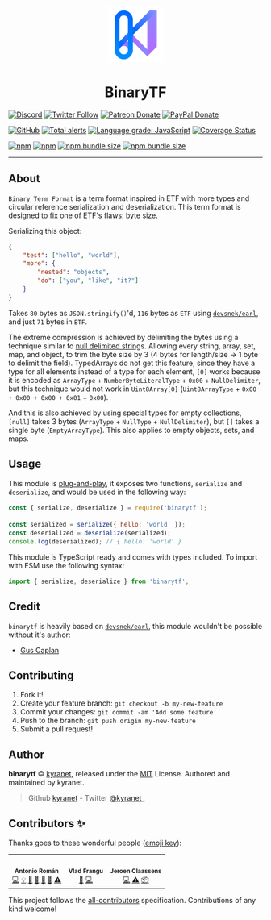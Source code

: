 <div align="center">
  <p>
  <img src="https://github.com/binarytf/binarytf/blob/main/static/logo.png?raw=true" width="22%" alt="logo"/>
  </p>
  <p>
<h1> BinaryTF </h1>
  </p>
</div>

[![Discord](https://discordapp.com/api/guilds/582495121698717696/embed.png)](https://discord.gg/pE5sfxK)
[![Twitter Follow](https://img.shields.io/twitter/follow/kyranet_?label=Follow%20@kyranet_&logo=twitter&colorB=1DA1F2&style=flat-square)](https://twitter.com/kyranet_/follow)
[![Patreon Donate](https://img.shields.io/badge/patreon-donate-brightgreen.svg?label=Donate%20with%20Patreon&logo=patreon&colorB=F96854&style=flat-square&link=https://donate.skyra.pw/patreon)](https://donate.skyra.pw/patreon)
[![PayPal Donate](https://img.shields.io/badge/paypal-donate-brightgreen.svg?label=Donate%20with%20Paypal&logo=paypal&colorB=00457C&style=flat-square&link=https://donate.skyra.pw/paypal)](https://donate.skyra.pw/paypal)

[![GitHub](https://img.shields.io/github/license/binarytf/binarytf?logo=github&style=flat-square)](https://github.com/binarytf/binarytf/blob/main/LICENSE.md)
[![Total alerts](https://img.shields.io/lgtm/alerts/g/binarytf/binarytf.svg?logo=lgtm&logoWidth=18&style=flat-square)](https://lgtm.com/projects/g/binarytf/binarytf/alerts/)
[![Language grade: JavaScript](https://img.shields.io/lgtm/grade/javascript/g/binarytf/binarytf.svg?logo=lgtm&logoWidth=18&style=flat-square)](https://lgtm.com/projects/g/binarytf/binarytf/context:javascript)
[![Coverage Status](https://coveralls.io/repos/github/binarytf/binarytf/badge.svg?branch=main&style=flat-square)](https://coveralls.io/github/binarytf/binarytf?branch=main)

[![npm](https://img.shields.io/npm/v/binarytf?color=crimson&logo=npm&style=flat-square)](https://www.npmjs.com/package/binarytf)
[![npm](https://img.shields.io/npm/dt/binarytf?style=flat-square)](https://www.npmjs.com/package/binarytf)
[![npm bundle size](https://img.shields.io/bundlephobia/min/binarytf?style=flat-square)](https://bundlephobia.com/result?p=binarytf)
[![npm bundle size](https://img.shields.io/bundlephobia/minzip/binarytf?style=flat-square)](https://bundlephobia.com/result?p=binarytf)

---

## About

`Binary Term Format` is a term format inspired in ETF with more types and circular reference serialization and deserialization.
This term format is designed to fix one of ETF's flaws: byte size.

Serializing this object:

```json
{
	"test": ["hello", "world"],
	"more": {
		"nested": "objects",
		"do": ["you", "like", "it?"]
	}
}
```

Takes `80` bytes as `JSON.stringify()`'d, `116` bytes as `ETF` using [`devsnek/earl`][earl], and just `71` bytes in `BTF`.

The extreme compression is achieved by delimiting the bytes using a technique similar to [null delimited string](https://en.wikipedia.org/wiki/Null-terminated_string)s. Allowing every string, array, set, map, and object, to trim the byte size by 3 (4 bytes for length/size -> 1 byte to delimit the field). TypedArrays do not get this feature, since they have a type for all elements instead of a type for each element, `[0]` works because it is encoded as `ArrayType` + `NumberByteLiteralType` + `0x00` + `NullDelimiter`, but this technique would not work in `Uint8Array[0]` (`Uint8ArrayType` + `0x00 + 0x00 + 0x00 + 0x01` + `0x00`).

And this is also achieved by using special types for empty collections, `[null]` takes 3 bytes (`ArrayType` + `NullType` + `NullDelimiter`), but `[]` takes a single byte (`EmptyArrayType`). This also applies to empty objects, sets, and maps.

## Usage

This module is [plug-and-play](https://en.wikipedia.org/wiki/Plug_and_play), it exposes two functions, `serialize` and `deserialize`, and would be used in the following way:

```javascript
const { serialize, deserialize } = require('binarytf');

const serialized = serialize({ hello: 'world' });
const deserialized = deserialize(serialized);
console.log(deserialized); // { hello: 'world' }
```

This module is TypeScript ready and comes with types included. To import with ESM use the following syntax:

```typescript
import { serialize, deserialize } from 'binarytf';
```

## Credit

`binarytf` is heavily based on [`devsnek/earl`][earl], this module wouldn't be possible without it's author:

-   [Gus Caplan](https://github.com/devsnek)

## Contributing

1. Fork it!
1. Create your feature branch: `git checkout -b my-new-feature`
1. Commit your changes: `git commit -am 'Add some feature'`
1. Push to the branch: `git push origin my-new-feature`
1. Submit a pull request!

## Author

**binarytf** © [kyranet](https://github.com/kyranet), released under the
[MIT](https://github.com/binarytf/binarytf/blob/main/LICENSE.md) License.
Authored and maintained by kyranet.

> Github [kyranet](https://github.com/kyranet) - Twitter [@kyranet\_](https://twitter.com/kyranet_)

[earl]: https://github.com/devsnek/earl

## Contributors ✨

Thanks goes to these wonderful people ([emoji key](https://allcontributors.org/docs/en/emoji-key)):

<!-- ALL-CONTRIBUTORS-LIST:START - Do not remove or modify this section -->
<!-- prettier-ignore-start -->
<!-- markdownlint-disable -->
<table>
  <tr>
    <td align="center"><a href="https://github.com/kyranet"><img src="https://avatars0.githubusercontent.com/u/24852502?v=4?s=100" width="100px;" alt=""/><br /><sub><b>Antonio Román</b></sub></a><br /><a href="https://github.com/binarytf/binarytf/commits?author=kyranet" title="Code">💻</a> <a href="#example-kyranet" title="Examples">💡</a> <a href="#ideas-kyranet" title="Ideas, Planning, & Feedback">🤔</a> <a href="#projectManagement-kyranet" title="Project Management">📆</a> <a href="https://github.com/binarytf/binarytf/pulls?q=is%3Apr+reviewed-by%3Akyranet" title="Reviewed Pull Requests">👀</a> <a href="#question-kyranet" title="Answering Questions">💬</a> <a href="https://github.com/binarytf/binarytf/commits?author=kyranet" title="Tests">⚠️</a></td>
    <td align="center"><a href="https://github.com/vladfrangu"><img src="https://avatars3.githubusercontent.com/u/17960496?v=4?s=100" width="100px;" alt=""/><br /><sub><b>Vlad Frangu</b></sub></a><br /><a href="https://github.com/binarytf/binarytf/issues?q=author%3Avladfrangu" title="Bug reports">🐛</a> <a href="https://github.com/binarytf/binarytf/commits?author=vladfrangu" title="Code">💻</a></td>
    <td align="center"><a href="https://favware.tech/"><img src="https://avatars3.githubusercontent.com/u/4019718?v=4?s=100" width="100px;" alt=""/><br /><sub><b>Jeroen Claassens</b></sub></a><br /><a href="https://github.com/binarytf/binarytf/commits?author=Favna" title="Code">💻</a> <a href="https://github.com/binarytf/binarytf/commits?author=Favna" title="Tests">⚠️</a> <a href="#platform-Favna" title="Packaging/porting to new platform">📦</a></td>
  </tr>
</table>

<!-- markdownlint-enable -->
<!-- prettier-ignore-end -->
<!-- ALL-CONTRIBUTORS-LIST:END -->

This project follows the [all-contributors](https://github.com/all-contributors/all-contributors) specification. Contributions of any kind welcome!